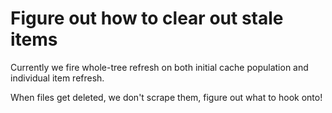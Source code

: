 # Figure out how to clear out stale items

Currently we fire whole-tree refresh on both initial cache population and individual item refresh.

When files get deleted, we don't scrape them, figure out what to hook onto!
